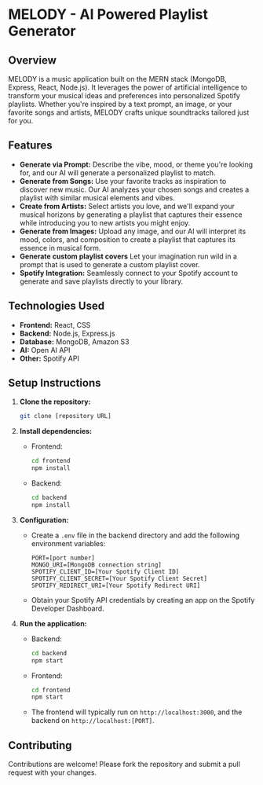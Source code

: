 # MELODY - AI Powered Playlist Generator

## Overview

MELODY is a music application built on the MERN stack (MongoDB, Express, React, Node.js). It leverages the power of artificial intelligence to transform your musical ideas and preferences into personalized Spotify playlists. Whether you're inspired by a text prompt, an image, or your favorite songs and artists, MELODY crafts unique soundtracks tailored just for you.

## Features

*   **Generate via Prompt:** Describe the vibe, mood, or theme you're looking for, and our AI will generate a personalized playlist to match.
*   **Generate from Songs:** Use your favorite tracks as inspiration to discover new music. Our AI analyzes your chosen songs and creates a playlist with similar musical elements and vibes.
*   **Create from Artists:** Select artists you love, and we'll expand your musical horizons by generating a playlist that captures their essence while introducing you to new artists you might enjoy.
*   **Generate from Images:** Upload any image, and our AI will interpret its mood, colors, and composition to create a playlist that captures its essence in musical form.
*   **Generate custom playlist covers** Let your imagination run wild in a prompt that is used to generate a custom playlist cover.
*   **Spotify Integration:** Seamlessly connect to your Spotify account to generate and save playlists directly to your library.

## Technologies Used

*   **Frontend:** React, CSS
*   **Backend:** Node.js, Express.js
*   **Database:** MongoDB, Amazon S3
*   **AI:** Open AI API
*   **Other:** Spotify API

## Setup Instructions

1.  **Clone the repository:**

    ```bash
    git clone [repository URL]
    ```
2.  **Install dependencies:**

    *   Frontend:

        ```bash
        cd frontend
        npm install
        ```
    *   Backend:

        ```bash
        cd backend
        npm install
        ```
3.  **Configuration:**

    *   Create a `.env` file in the backend directory and add the following environment variables:

        ```
        PORT=[port number]
        MONGO_URI=[MongoDB connection string]
        SPOTIFY_CLIENT_ID=[Your Spotify Client ID]
        SPOTIFY_CLIENT_SECRET=[Your Spotify Client Secret]
        SPOTIFY_REDIRECT_URI=[Your Spotify Redirect URI]
        ```

    *   Obtain your Spotify API credentials by creating an app on the Spotify Developer Dashboard.
4.  **Run the application:**

    *   Backend:

        ```bash
        cd backend
        npm start
        ```
    *   Frontend:

        ```bash
        cd frontend
        npm start
        ```

    *   The frontend will typically run on `http://localhost:3000`, and the backend on `http://localhost:[PORT]`.

## Contributing

Contributions are welcome! Please fork the repository and submit a pull request with your changes.
